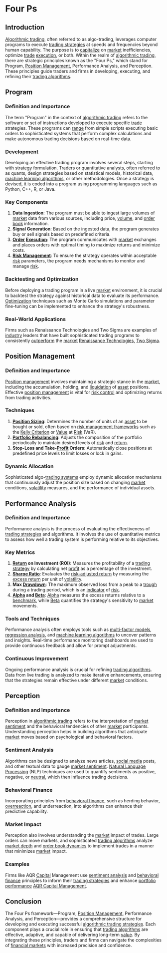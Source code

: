 # Four Ps

## Introduction
[Algorithmic trading](../a/accountability.md), often referred to as algo-trading, leverages computer programs to execute [trading strategies](../t/trading_strategies.md) at speeds and frequencies beyond human capability. The purpose is to [capitalize](../c/capitalize.md) on [market](../m/market.md) inefficiencies, optimize [trade](../t/trade.md) [execution](../e/execution.md), or both. Within the realm of [algorithmic trading](../a/accountability.md), there are strategic principles known as the "Four Ps," which stand for Program, [Position Management](../p/position_management.md), Performance Analysis, and Perception. These principles guide traders and firms in developing, executing, and refining their [trading algorithms](../t/trading_algorithms.md).

## Program

### Definition and Importance
The term "Program" in the context of [algorithmic trading](../a/accountability.md) refers to the software or set of instructions developed to execute specific [trade](../t/trade.md) strategies. These programs can [range](../r/range.md) from simple scripts executing basic orders to sophisticated systems that perform complex calculations and make autonomous trading decisions based on real-time data.

### Development
Developing an effective trading program involves several steps, starting with strategy formulation. Traders or quantitative analysts, often referred to as quants, design strategies based on statistical models, historical data, [machine learning algorithms](../m/machine_learning_algorithms_in_trading.md), or other methodologies. Once a strategy is devised, it is coded into a program using programming languages such as Python, C++, R, or Java.

### Key Components
1. **Data Ingestion**: The program must be able to ingest large volumes of [market](../m/market.md) data from various sources, including price, [volume](../v/volume.md), and [order book](../o/order_book.md) information.
2. **Signal Generation**: Based on the ingested data, the program generates buy or sell signals based on predefined criteria.
3. **[Order](../o/order.md) [Execution](../e/execution.md)**: The program communicates with [market](../m/market.md) exchanges and places orders with optimal timing to maximize returns and minimize costs.
4. **[Risk Management](../r/risk_management.md)**: To ensure the strategy operates within acceptable [risk](../r/risk.md) parameters, the program needs mechanisms to monitor and manage [risk](../r/risk.md).

### Backtesting and Optimization
Before deploying a trading program in a live [market](../m/market.md) environment, it is crucial to backtest the strategy against historical data to evaluate its performance. [Optimization](../o/optimization.md) techniques such as Monte Carlo simulations and parameter fine-tuning can be implemented to enhance the strategy's robustness.

### Real-World Applications
Firms such as Renaissance Technologies and Two Sigma are examples of [industry](../i/industry.md) leaders that have built sophisticated trading programs to consistently [outperform](../o/outperform.md) the [market](../m/market.md) [Renaissance Technologies](https://www.rentech.com/), [Two Sigma](https://www.twosigma.com/).

## Position Management

### Definition and Importance
[Position management](../p/position_management.md) involves maintaining a strategic stance in the [market](../m/market.md), including the accumulation, holding, and [liquidation](../l/liquidation.md) of [asset](../a/asset.md) positions. Effective [position management](../p/position_management.md) is vital for [risk control](../r/risk_control.md) and optimizing returns from trading activities.

### Techniques
1. **[Position Sizing](../p/position_sizing.md)**: Determines the number of units of an [asset](../a/asset.md) to be bought or sold, often based on [risk management frameworks](../r/risk_management_frameworks.md) such as the [Kelly Criterion](../k/kelly_criterion.md) or [Value](../v/value.md) at [Risk](../r/risk.md) (VaR).
2. **[Portfolio Rebalancing](../p/portfolio_rebalancing.md)**: Adjusts the composition of the portfolio periodically to maintain desired levels of [risk](../r/risk.md) and [return](../r/return.md). 
3. **Stop-Loss and Take-[Profit](../p/profit.md) Orders**: Automatically close positions at predefined price levels to limit losses or lock in gains.

### Dynamic Allocation
Sophisticated algo-[trading systems](../t/trading_systems.md) employ dynamic allocation mechanisms that continuously adjust the position size based on changing [market](../m/market.md) conditions, [volatility](../v/volatility.md) measures, and the performance of individual assets.

## Performance Analysis

### Definition and Importance
Performance analysis is the process of evaluating the effectiveness of [trading strategies](../t/trading_strategies.md) and algorithms. It involves the use of quantitative metrics to assess how well a trading system is performing relative to its objectives.

### Key Metrics
1. **[Return](../r/return.md) on Investment (ROI)**: Measures the profitability of a [trading strategy](../t/trading_strategy.md) by calculating net [profit](../p/profit.md) as a percentage of the investment.
2. **[Sharpe Ratio](../s/sharpe_ratio.md)**: Evaluates the [risk-adjusted return](../r/risk-adjusted_return.md) by measuring the [excess return](../e/excess_return.md) per unit of [volatility](../v/volatility.md).
3. **Max [Drawdown](../d/drawdown.md)**: The maximum observed loss from a peak to a [trough](../t/trough.md) during a trading period, which is an [indicator](../i/indicator.md) of [risk](../r/risk.md).
4. **[Alpha](../a/alpha.md) and [Beta](../b/beta.md)**: [Alpha](../a/alpha.md) measures the excess returns relative to a [benchmark](../b/benchmark.md), while [Beta](../b/beta.md) quantifies the strategy's sensitivity to [market](../m/market.md) movements.

### Tools and Techniques
Performance analysis often employs tools such as [multi-factor models](../m/multi-factor_models.md), [regression analysis](../r/regression_analysis.md), and [machine learning algorithms](../m/machine_learning_algorithms_in_trading.md) to uncover patterns and insights. Real-time performance monitoring dashboards are used to provide continuous feedback and allow for prompt adjustments.

### Continuous Improvement
Ongoing performance analysis is crucial for refining [trading algorithms](../t/trading_algorithms.md). Data from live trading is analyzed to make iterative enhancements, ensuring that the strategies remain effective under different [market](../m/market.md) conditions.

## Perception

### Definition and Importance
Perception in [algorithmic trading](../a/accountability.md) refers to the interpretation of [market sentiment](../m/market_sentiment.md) and the behavioral tendencies of other [market](../m/market.md) participants. Understanding perception helps in building algorithms that anticipate [market](../m/market.md) moves based on psychological and behavioral factors.

### Sentiment Analysis
Algorithms can be designed to analyze news articles, [social media](../s/social_media.md) posts, and other textual data to gauge [market sentiment](../m/market_sentiment.md). [Natural Language Processing](../n/natural_language_processing_(nlp)_in_trading.md) (NLP) techniques are used to quantify sentiments as positive, negative, or [neutral](../n/neutral.md), which then influence trading decisions.

### Behavioral Finance
Incorporating principles from [behavioral finance](../b/behavioral_finance.md), such as herding behavior, [overreaction](../o/overreaction.md), and underreaction, into algorithms can enhance their predictive capability.

### Market Impact
Perception also involves understanding the [market](../m/market.md) impact of trades. Large orders can move markets, and sophisticated [trading algorithms](../t/trading_algorithms.md) analyze [market depth](../m/market_depth.md) and [order book dynamics](../o/order_book_dynamics.md) to implement trades in a manner that minimizes [market](../m/market.md) impact.

### Examples
Firms like AQR [Capital](../c/capital.md) Management use [sentiment analysis](../s/sentiment_analysis.md) and [behavioral finance](../b/behavioral_finance.md) principles to inform their [trading strategies](../t/trading_strategies.md) and enhance [portfolio performance](../p/portfolio_performance.md) [AQR Capital Management](https://www.aqr.com/).

## Conclusion
The Four Ps framework—Program, [Position Management](../p/position_management.md), Performance Analysis, and Perception—provides a comprehensive structure for developing and executing successful [algorithmic trading strategies](../a/algorithmic_trading_strategies.md). Each component plays a crucial role in ensuring that [trading algorithms](../t/trading_algorithms.md) are effective, adaptive, and capable of delivering long-term [value](../v/value.md). By integrating these principles, traders and firms can navigate the complexities of [financial markets](../f/financial_market.md) with increased precision and confidence.